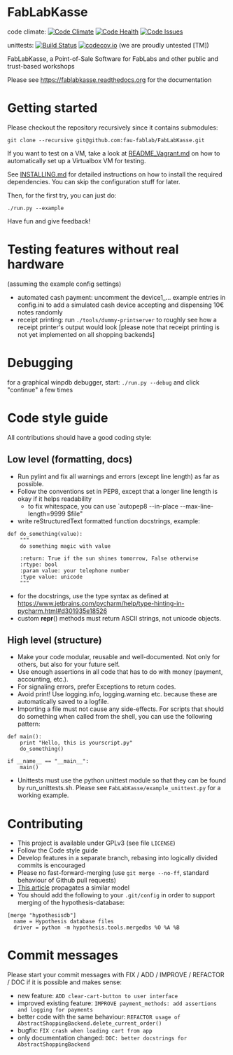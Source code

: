 # FabLabKasse
code climate: [![Code Climate](https://codeclimate.com/github/fau-fablab/FabLabKasse/badges/gpa.svg)](https://codeclimate.com/github/fau-fablab/FabLabKasse)
[![Code Health](https://landscape.io/github/fau-fablab/FabLabKasse/development/landscape.svg?style=flat)](https://landscape.io/github/fau-fablab/FabLabKasse/development)
[![Code Issues](https://www.quantifiedcode.com/api/v1/project/c80391d892bb409ab44b5fd0fd4573a4/badge.svg)](https://www.quantifiedcode.com/app/project/c80391d892bb409ab44b5fd0fd4573a4)

unittests: [![Build Status](https://travis-ci.org/fau-fablab/FabLabKasse.svg?branch=development)](https://travis-ci.org/fau-fablab/FabLabKasse)
[![codecov.io](https://codecov.io/github/fau-fablab/FabLabKasse/coverage.svg?branch=development)](https://codecov.io/github/fau-fablab/FabLabKasse?branch=development) (we are proudly untested [TM])

FabLabKasse, a Point-of-Sale Software for FabLabs and other public and trust-based workshops



Please see https://fablabkasse.readthedocs.org for the documentation





# Getting started

Please checkout the repository recursively since it contains submodules:

`git clone --recursive git@github.com:fau-fablab/FabLabKasse.git`

If you want to test on a VM, take a look at [README_Vagrant.md](README_Vagrant.md) on how to automatically set up a Virtualbox VM for testing.

See [INSTALLING.md](INSTALLING.md) for detailed instructions on how to install the required dependencies. You can skip the configuration stuff for later.

Then, for the first try, you can just do:

`./run.py --example`


Have fun and give feedback!

# Testing features without real hardware

(assuming the example config settings)

- automated cash payment: uncomment the device1_... example entries in config.ini to add a simulated cash device accepting and dispensing 10€ notes randomly
- receipt printing: run `./tools/dummy-printserver` to roughly see how a receipt printer's output would look [please note that receipt printing is not yet implemented on all shopping backends]

# Debugging

for a graphical winpdb debugger, start:
`./run.py --debug`
and click "continue" a few times

# Code style guide

All contributions should have a good coding style:

## Low level (formatting, docs)

- Run pylint and fix all warnings and errors (except line length) as far as possible.
- Follow the conventions set in PEP8, except that a longer line length is okay if it helps readability
  - to fix whitespace, you can use `autopep8 --in-place --max-line-length=9999 $file"
- write reStructuredText formatted function docstrings, example:
```
def do_something(value):
    """
    do something magic with value

    :return: True if the sun shines tomorrow, False otherwise
    :rtype: bool
    :param value: your telephone number
    :type value: unicode
    """
```

- for the docstrings, use the type syntax as defined at https://www.jetbrains.com/pycharm/help/type-hinting-in-pycharm.html#d301935e18526
- custom __repr__() methods must return ASCII strings, not unicode objects.

## High level (structure)

- Make your code modular, reusable and well-documented. Not only for others, but also for your future self.
- Use enough assertions in all code that has to do with money (payment, accounting, etc.).
- For signaling errors, prefer Exceptions to return codes.
- Avoid print! Use logging.info, logging.warning etc. because these are automatically saved to a logfile.
- Importing a file must not cause any side-effects. For scripts that should do something when called from the shell, you can use the following pattern:

```
def main():
    print "Hello, this is yourscript.py"
    do_something()

if __name__ == "__main__":
    main()

```

- Unittests must use the python unittest module so that they can be found by run_unittests.sh. Please see `FabLabKasse/example_unittest.py` for a working example.

# Contributing

- This project is available under GPLv3 (see file `LICENSE`)
- Follow the Code style guide
- Develop features in a separate branch, rebasing into logically divided commits is encouraged
- Please no fast-forward-merging (use `git merge --no-ff`, standard behaviour of Github pull requests)
- [This article](http://nvie.com/posts/a-successful-git-branching-model/) propagates a similar model
- You should add the following to your `.git/config` in order to support merging of the hypothesis-database:
```
[merge "hypothesisdb"]
  name = Hypothesis database files
  driver = python -m hypothesis.tools.mergedbs %O %A %B
```

# Commit messages

Please start your commit messages with FIX / ADD / IMPROVE / REFACTOR / DOC if it is possible and makes sense:

- new feature: `ADD clear-cart-button to user interface`
- improved existing feature: `IMPROVE payment_methods: add assertions and logging for payments`
- better code with the same behaviour: `REFACTOR usage of AbstractShoppingBackend.delete_current_order()`
- bugfix: `FIX crash when loading cart from app`
- only documentation changed: `DOC: better docstrings for AbstractShoppingBackend`
